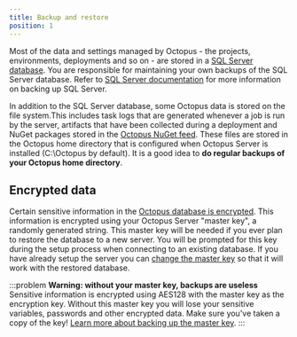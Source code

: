 ```yaml
---
title: Backup and restore
position: 1
---
```



Most of the data and settings managed by Octopus - the projects, environments, deployments and so on - are stored in a [SQL Server database](/docs/administration/octopus-database/index.md). You are responsible for maintaining your own backups of the SQL Server database. Refer to [SQL Server documentation](https://msdn.microsoft.com/en-AU/library/ms187510.aspx) for more information on backing up SQL Server.


In addition to the SQL Server database, some Octopus data is stored on the file system.This includes task logs that are generated whenever a job is run by the server, artifacts that have been collected during a deployment and NuGet packages stored in the [Octopus NuGet feed](/docs/packaging-applications/package-repositories/index.md). These files are stored in the Octopus home directory that is configured when Octopus Server is installed (C:\Octopus by default). It is a good idea to **do regular backups of your Octopus home directory**.

## Encrypted data


Certain sensitive information in the [Octopus database is encrypted](/docs/reference/security-and-encryption.md). This information is encrypted using your Octopus Server "master key", a randomly generated string. This master key will be needed if you ever plan to restore the database to a new server. You will be prompted for this key during the setup process when connecting to an existing database. If you have already setup the server you can [change the master key](/docs/administration/server-configuration-and-file-storage/index.md) so that it will work with the restored database.

:::problem
**Warning: without your master key, backups are useless**
Sensitive information is encrypted using AES128 with the master key as the encryption key. Without this master key you will lose your sensitive variables, passwords and other encrypted data. Make sure you've taken a copy of the key! [Learn more about backing up the master key](/docs/reference/security-and-encryption.md).
:::
